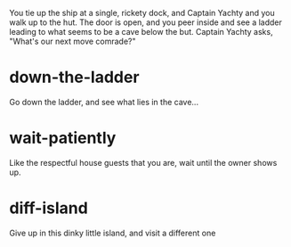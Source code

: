 You tie up the ship at a single, rickety dock, and Captain Yachty and you walk up to the hut. The door is open, and you peer inside and see a ladder leading to what seems to be a cave below the but. Captain Yachty asks, "What's our next move comrade?"

# down-the-ladder
Go down the ladder, and see what lies in the cave...

# wait-patiently
Like the respectful house guests that you are, wait until the owner shows up.

# diff-island
Give up in this dinky little island, and visit a different one
